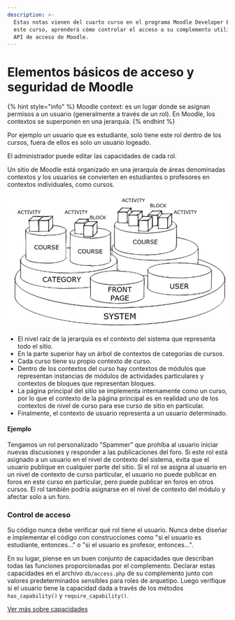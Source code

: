```yaml
---
description: >-
  Estas notas vienen del cuarto curso en el programa Moodle Developer Basics. En
  este curso, aprenderá cómo controlar el acceso a su complemento utilizando la
  API de acceso de Moodle.
---
```


# Elementos básicos de acceso y seguridad de Moodle

{% hint style="info" %}
Moodle context: es un lugar donde se asignan permisos a un usuario (generalmente a través de un rol). En Moodle, los contextos se superponen en una jerarquía.
{% endhint %}

Por ejemplo un usuario que es estudiante, solo tiene este rol dentro de los cursos, fuera de ellos es solo un usuario logeado.

El administrador puede editar las capacidades de cada rol.

Un sitio de Moodle está organizado en una jerarquía de áreas denominadas contextos y los usuarios se convierten en estudiantes o profesores en contextos individuales, como cursos.

![Contextos de moodle](../.gitbook/assets/image.png)

* El nivel raíz de la jerarquía es el contexto del sistema que representa todo el sitio.
* En la parte superior hay un árbol de contextos de categorías de cursos.
* Cada curso tiene su propio contexto de curso.
* Dentro de los contextos del curso hay contextos de módulos que representan instancias de módulos de actividades particulares y contextos de bloques que representan bloques.
* La página principal del sitio se implementa internamente como un curso, por lo que el contexto de la página principal es en realidad uno de los contextos de nivel de curso para ese curso de sitio en particular.
* Finalmente, el contexto de usuario representa a un usuario determinado.

#### Ejemplo

Tengamos un rol personalizado "Spammer" que prohíba al usuario iniciar nuevas discusiones y responder a las publicaciones del foro. Si este rol está asignado a un usuario en el nivel de contexto del sistema, evita que el usuario publique en cualquier parte del sitio. Si el rol se asigna al usuario en un nivel de contexto de curso particular, el usuario no puede publicar en foros en este curso en particular, pero puede publicar en foros en otros cursos. El rol también podría asignarse en el nivel de contexto del módulo y afectar solo a un foro.

### Control de acceso

Su código nunca debe verificar qué rol tiene el usuario. Nunca debe diseñar e implementar el código con construcciones como "si el usuario es estudiante, entonces..." o "si el usuario es profesor, entonces...".

En su lugar, piense en un buen conjunto de capacidades que describan todas las funciones proporcionadas por el complemento. Declarar estas capacidades en el archivo `db/access.php` de su complemento junto con valores predeterminados sensibles para roles de arquetipo. Luego verifique si el usuario tiene la capacidad dada a través de los métodos `has_capability()` y `require_capability()`.

[Ver más sobre capacidades](https://docs.moodle.org/dev/Access\_API)
